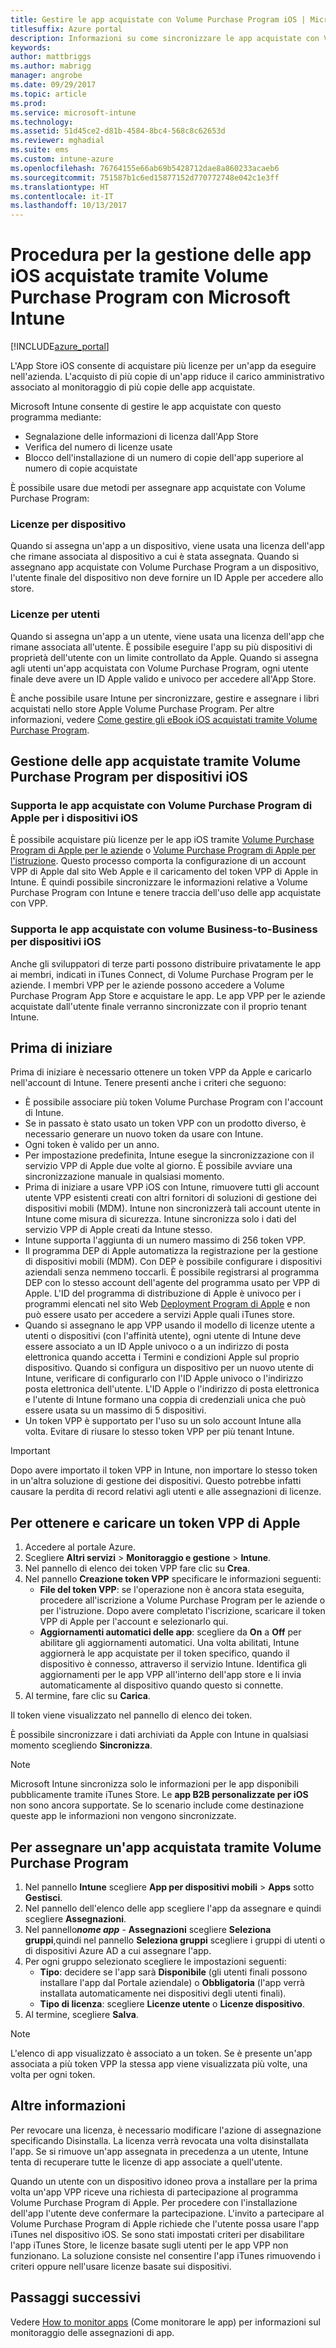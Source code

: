```yaml
---
title: Gestire le app acquistate con Volume Purchase Program iOS | Microsoft Docs
titlesuffix: Azure portal
description: Informazioni su come sincronizzare le app acquistate con Volume Purchase Program dallo store di iOS in Intune e su come gestirle e tenere traccia del relativo uso."
keywords: 
author: mattbriggs
ms.author: mabrigg
manager: angrobe
ms.date: 09/29/2017
ms.topic: article
ms.prod: 
ms.service: microsoft-intune
ms.technology: 
ms.assetid: 51d45ce2-d81b-4584-8bc4-568c8c62653d
ms.reviewer: mghadial
ms.suite: ems
ms.custom: intune-azure
ms.openlocfilehash: 76764155e66ab69b5428712dae8a860233acaeb6
ms.sourcegitcommit: 751587b1c6ed15877152d770772748e042c1e3ff
ms.translationtype: HT
ms.contentlocale: it-IT
ms.lasthandoff: 10/13/2017
---
```

# <a name="how-to-manage-ios-apps-purchased-through-a-volume-purchase-program-with-microsoft-intune"></a>Procedura per la gestione delle app iOS acquistate tramite Volume Purchase Program con Microsoft Intune


[!INCLUDE[azure_portal](./includes/azure_portal.md)]

L'App Store iOS consente di acquistare più licenze per un'app da eseguire nell'azienda. L'acquisto di più copie di un'app riduce il carico amministrativo associato al monitoraggio di più copie delle app acquistate.

Microsoft Intune consente di gestire le app acquistate con questo programma mediante:

- Segnalazione delle informazioni di licenza dall'App Store
- Verifica del numero di licenze usate
- Blocco dell'installazione di un numero di copie dell'app superiore al numero di copie acquistate

È possibile usare due metodi per assegnare app acquistate con Volume Purchase Program:

### <a name="device-licensing"></a>Licenze per dispositivo

Quando si assegna un'app a un dispositivo, viene usata una licenza dell'app che rimane associata al dispositivo a cui è stata assegnata.
Quando si assegnano app acquistate con Volume Purchase Program a un dispositivo, l'utente finale del dispositivo non deve fornire un ID Apple per accedere allo store. 



### <a name="user-licensing"></a>Licenze per utenti

Quando si assegna un'app a un utente, viene usata una licenza dell'app che rimane associata all'utente. È possibile eseguire l'app su più dispositivi di proprietà dell'utente con un limite controllato da Apple.
Quando si assegna agli utenti un'app acquistata con Volume Purchase Program, ogni utente finale deve avere un ID Apple valido e univoco per accedere all'App Store.

È anche possibile usare Intune per sincronizzare, gestire e assegnare i libri acquistati nello store Apple Volume Purchase Program. Per altre informazioni, vedere [Come gestire gli eBook iOS acquistati tramite Volume Purchase Program](vpp-ebooks-ios.md).

## <a name="manage-volume-purchased-apps-for-ios-devices"></a>Gestione delle app acquistate tramite Volume Purchase Program per dispositivi iOS

### <a name="supports-apple-volume-purchase-program-volume-purchased-apps-for-ios-devices"></a>Supporta le app acquistate con Volume Purchase Program di Apple per i dispositivi iOS

È possibile acquistare più licenze per le app iOS tramite [Volume Purchase Program di Apple per le aziende](http://www.apple.com/business/vpp/) o [Volume Purchase Program di Apple per l'istruzione](http://volume.itunes.apple.com/us/store). Questo processo comporta la configurazione di un account VPP di Apple dal sito Web Apple e il caricamento del token VPP di Apple in Intune.  È quindi possibile sincronizzare le informazioni relative a Volume Purchase Program con Intune e tenere traccia dell'uso delle app acquistate con VPP.

### <a name="supports-business-to-business-volume-purchased-apps-for-ios-devices"></a>Supporta le app acquistate con volume Business-to-Business per dispositivi iOS

Anche gli sviluppatori di terze parti possono distribuire privatamente le app ai membri, indicati in iTunes Connect, di Volume Purchase Program per le aziende. I membri VPP per le aziende possono accedere a Volume Purchase Program App Store e acquistare le app. Le app VPP per le aziende acquistate dall'utente finale verranno sincronizzate con il proprio tenant Intune.

## <a name="before-you-start"></a>Prima di iniziare
Prima di iniziare è necessario ottenere un token VPP da Apple e caricarlo nell'account di Intune. Tenere presenti anche i criteri che seguono:

* È possibile associare più token Volume Purchase Program con l'account di Intune.
* Se in passato è stato usato un token VPP con un prodotto diverso, è necessario generare un nuovo token da usare con Intune.
* Ogni token è valido per un anno.
* Per impostazione predefinita, Intune esegue la sincronizzazione con il servizio VPP di Apple due volte al giorno. È possibile avviare una sincronizzazione manuale in qualsiasi momento.
* Prima di iniziare a usare VPP iOS con Intune, rimuovere tutti gli account utente VPP esistenti creati con altri fornitori di soluzioni di gestione dei dispositivi mobili (MDM). Intune non sincronizzerà tali account utente in Intune come misura di sicurezza. Intune sincronizza solo i dati del servizio VPP di Apple creati da Intune stesso.
* Intune supporta l'aggiunta di un numero massimo di 256 token VPP.
* Il programma DEP di Apple automatizza la registrazione per la gestione di dispositivi mobili (MDM). Con DEP è possibile configurare i dispositivi aziendali senza nemmeno toccarli. È possibile registrarsi al programma DEP con lo stesso account dell'agente del programma usato per VPP di Apple. L'ID del programma di distribuzione di Apple è univoco per i programmi elencati nel sito Web [Deployment Program di Apple](https://deploy.apple.com) e non può essere usato per accedere a servizi Apple quali iTunes store. 
* Quando si assegnano le app VPP usando il modello di licenze utente a utenti o dispositivi (con l'affinità utente), ogni utente di Intune deve essere associato a un ID Apple univoco o a un indirizzo di posta elettronica quando accetta i Termini e condizioni Apple sul proprio dispositivo. Quando si configura un dispositivo per un nuovo utente di Intune, verificare di configurarlo con l'ID Apple univoco o l'indirizzo posta elettronica dell'utente. L'ID Apple o l'indirizzo di posta elettronica e l'utente di Intune formano una coppia di credenziali unica che può essere usata su un massimo di 5 dispositivi.
* Un token VPP è supportato per l'uso su un solo account Intune alla volta. Evitare di riusare lo stesso token VPP per più tenant Intune.

>[!IMPORTANT]
>Dopo avere importato il token VPP in Intune, non importare lo stesso token in un'altra soluzione di gestione dei dispositivi. Questo potrebbe infatti causare la perdita di record relativi agli utenti e alle assegnazioni di licenze.

## <a name="to-get-and-upload-an-apple-vpp-token"></a>Per ottenere e caricare un token VPP di Apple

1. Accedere al portale Azure.
2. Scegliere **Altri servizi** > **Monitoraggio e gestione** > **Intune**.
2.  Nel pannello di elenco dei token VPP fare clic su **Crea**.
4. Nel pannello **Creazione token VPP** specificare le informazioni seguenti:
    - **File del token VPP**: se l'operazione non è ancora stata eseguita, procedere all'iscrizione a Volume Purchase Program per le aziende o per l'istruzione. Dopo avere completato l'iscrizione, scaricare il token VPP di Apple per l'account e selezionarlo qui.
    - **Aggiornamenti automatici delle app**: scegliere da **On** a **Off** per abilitare gli aggiornamenti automatici. Una volta abilitati, Intune aggiornerà le app acquistate per il token specifico, quando il dispositivo è connesso, attraverso il servizio Intune. Identifica gli aggiornamenti per le app VPP all'interno dell'app store e li invia automaticamente al dispositivo quando questo si connette.
4. Al termine, fare clic su **Carica**.

Il token viene visualizzato nel pannello di elenco dei token.

È possibile sincronizzare i dati archiviati da Apple con Intune in qualsiasi momento scegliendo **Sincronizza**.

> [!NOTE]
> Microsoft Intune sincronizza solo le informazioni per le app disponibili pubblicamente tramite iTunes Store. Le **app B2B personalizzate per iOS** non sono ancora supportate. Se lo scenario include come destinazione queste app le informazioni non vengono sincronizzate.

## <a name="to-assign-a-volume-purchased-app"></a>Per assegnare un'app acquistata tramite Volume Purchase Program

1.  Nel pannello **Intune** scegliere **App per dispositivi mobili** > **Apps** sotto **Gestisci**.
2.  Nel pannello dell'elenco delle app scegliere l'app da assegnare e quindi scegliere **Assegnazioni**.
3.  Nel pannello***nome app*** - **Assegnazioni** scegliere **Seleziona gruppi**,quindi nel pannello **Seleziona gruppi** scegliere i gruppi di utenti o di dispositivi Azure AD a cui assegnare l'app.
5.  Per ogni gruppo selezionato scegliere le impostazioni seguenti:
    - **Tipo**: decidere se l'app sarà **Disponibile** (gli utenti finali possono installare l'app dal Portale aziendale) o **Obbligatoria** (l'app verrà installata automaticamente nei dispositivi degli utenti finali).
    - **Tipo di licenza**: scegliere **Licenze utente** o **Licenze dispositivo**.
6.  Al termine, scegliere **Salva**.


>[!NOTE]
>L'elenco di app visualizzato è associato a un token. Se è presente un'app associata a più token VPP la stessa app viene visualizzata più volte, una volta per ogni token.

## <a name="further-information"></a>Altre informazioni

Per revocare una licenza, è necessario modificare l'azione di assegnazione specificando Disinstalla. La licenza verrà revocata una volta disinstallata l'app. Se si rimuove un'app assegnata in precedenza a un utente, Intune tenta di recuperare tutte le licenze di app associate a quell'utente.

Quando un utente con un dispositivo idoneo prova a installare per la prima volta un'app VPP riceve una richiesta di partecipazione al programma Volume Purchase Program di Apple. Per procedere con l'installazione dell'app l'utente deve confermare la partecipazione. L'invito a partecipare al Volume Purchase Program di Apple richiede che l'utente possa usare l'app iTunes nel dispositivo iOS. Se sono stati impostati criteri per disabilitare l'app iTunes Store, le licenze basate sugli utenti per le app VPP non funzionano. La soluzione consiste nel consentire l'app iTunes rimuovendo i criteri oppure nell'usare licenze basate sui dispositivi.



## <a name="next-steps"></a>Passaggi successivi

Vedere [How to monitor apps](apps-monitor.md) (Come monitorare le app) per informazioni sul monitoraggio delle assegnazioni di app.